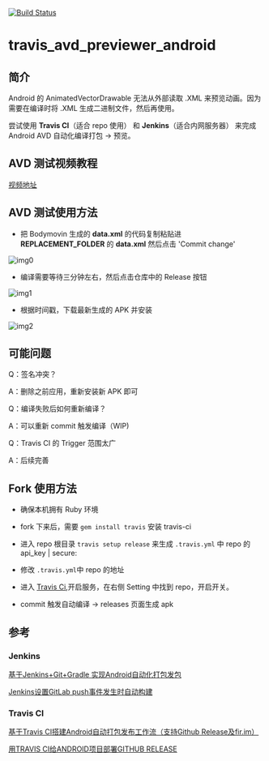 [![Build Status](https://travis-ci.org/MartinRGB/jenkins_avd_previewer_android.svg?branch=master)](https://travis-ci.org/MartinRGB/jenkins_avd_previewer_android)

# travis_avd_previewer_android

## 简介

Android 的 AnimatedVectorDrawable  无法从外部读取 .XML 来预览动画。因为需要在编译时将 .XML 生成二进制文件，然后再使用。

尝试使用 **Travis CI**（适合 repo 使用） 和 **Jenkins**（适合内网服务器） 来完成Android AVD 自动化编译打包 -> 预览。

## AVD 测试视频教程

[视频地址](https://github.com/MartinRGB/travis_avd_previewer_android/blob/master/art/tutorial.mp4?raw=true)

## AVD 测试使用方法

- 把 Bodymovin 生成的 **data.xml** 的代码复制粘贴进 **REPLACEMENT_FOLDER** 的 **data.xml** 然后点击 'Commit change'

![img0](https://github.com/MartinRGB/travis_avd_previewer_android/blob/master/art/0.png?raw=true)

- 编译需要等待三分钟左右，然后点击仓库中的 Release 按钮

![img1](https://github.com/MartinRGB/travis_avd_previewer_android/blob/master/art/1.jpg?raw=true)

- 根据时间戳，下载最新生成的 APK 并安装

![img2](https://github.com/MartinRGB/travis_avd_previewer_android/blob/master/art/2.jpg?raw=true)

## 可能问题

Q：签名冲突？

A：删除之前应用，重新安装新 APK 即可

Q：编译失败后如何重新编译？

A：可以重新 commit 触发编译（WIP)

Q：Travis CI 的 Trigger 范围太广

A：后续完善

## Fork 使用方法

- 确保本机拥有 Ruby 环境

- fork 下来后，需要 `gem install travis` 安装 travis-ci

- 进入 repo 根目录 `travis setup release` 来生成 `.travis.yml` 中 repo 的 api_key | secure:

- 修改 `.travis.yml`中 repo 的地址

- 进入 [Travis Ci](https://travis-ci.org/),开启服务，在右侧 Setting 中找到 repo，开启开关。

- commit 触发自动编译 -> releases 页面生成 apk

## 参考

### Jenkins

[基于Jenkins+Git+Gradle 实现Android自动化打包发包](https://www.jianshu.com/p/426e7033b0a5)

[Jenkins设置GitLab push事件发生时自动构建](https://blog.csdn.net/maggietian77/article/details/78724055)

### Travis CI

[基于Travis CI搭建Android自动打包发布工作流（支持Github Release及fir.im）](https://avnpc.com/pages/android-auto-deploy-workflow-on-travis-ci)

[用TRAVIS CI给ANDROID项目部署GITHUB RELEASE](http://kescoode.com/travis-ci-android-github-release/)

